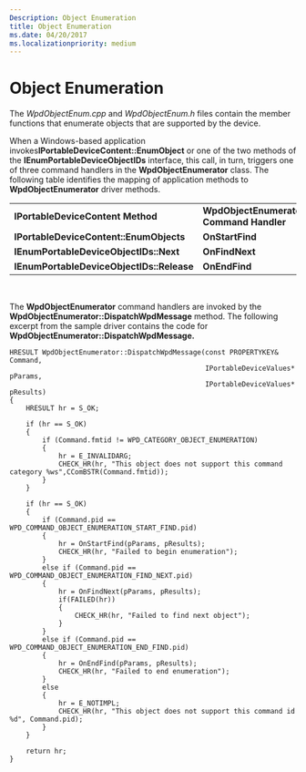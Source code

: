 ```yaml
---
Description: Object Enumeration
title: Object Enumeration
ms.date: 04/20/2017
ms.localizationpriority: medium
---
```


# Object Enumeration


The *WpdObjectEnum.cpp* and *WpdObjectEnum.h* files contain the member functions that enumerate objects that are supported by the device.

When a Windows-based application invokes**IPortableDeviceContent::EnumObject** or one of the two methods of the **IEnumPortableDeviceObjectIDs** interface, this call, in turn, triggers one of three command handlers in the **WpdObjectEnumerator** class. The following table identifies the mapping of application methods to **WpdObjectEnumerator** driver methods.

|                                           |                                         |
|-------------------------------------------|-----------------------------------------|
| **IPortableDeviceContent Method**         | **WpdObjectEnumerator Command Handler** |
| **IPortableDeviceContent::EnumObjects**   | **OnStartFind**                         |
| **IEnumPortableDeviceObjectIDs::Next**    | **OnFindNext**                          |
| **IEnumPortableDeviceObjectIDs::Release** | **OnEndFind**                           |

 

The **WpdObjectEnumerator** command handlers are invoked by the **WpdObjectEnumerator::DispatchWpdMessage** method. The following excerpt from the sample driver contains the code for **WpdObjectEnumerator::DispatchWpdMessage.**

```ManagedCPlusPlus
HRESULT WpdObjectEnumerator::DispatchWpdMessage(const PROPERTYKEY&     Command,
                                                IPortableDeviceValues* pParams,
                                                IPortableDeviceValues* pResults)
{
    HRESULT hr = S_OK;

    if (hr == S_OK)
    {
        if (Command.fmtid != WPD_CATEGORY_OBJECT_ENUMERATION)
        {
            hr = E_INVALIDARG;
            CHECK_HR(hr, "This object does not support this command category %ws",CComBSTR(Command.fmtid));
        }
    }

    if (hr == S_OK)
    {
        if (Command.pid == WPD_COMMAND_OBJECT_ENUMERATION_START_FIND.pid)
        {
            hr = OnStartFind(pParams, pResults);
            CHECK_HR(hr, "Failed to begin enumeration");
        }
        else if (Command.pid == WPD_COMMAND_OBJECT_ENUMERATION_FIND_NEXT.pid)
        {
            hr = OnFindNext(pParams, pResults);
            if(FAILED(hr))
            {
                CHECK_HR(hr, "Failed to find next object");
            }
        }
        else if (Command.pid == WPD_COMMAND_OBJECT_ENUMERATION_END_FIND.pid)
        {
            hr = OnEndFind(pParams, pResults);
            CHECK_HR(hr, "Failed to end enumeration");
        }
        else
        {
            hr = E_NOTIMPL;
            CHECK_HR(hr, "This object does not support this command id %d", Command.pid);
        }
    }

    return hr;
}
```

 

 





